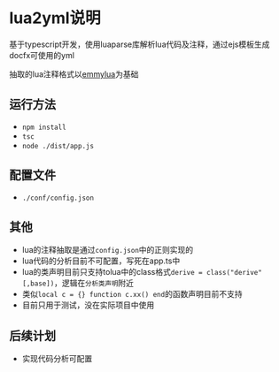 # lua2yml说明
基于typescript开发，使用luaparse库解析lua代码及注释，通过ejs模板生成docfx可使用的yml

抽取的lua注释格式以[emmylua](https://emmylua.github.io/annotations/class.html)为基础

## 运行方法
- `npm install`
- `tsc`
- `node ./dist/app.js`

## 配置文件
- `./conf/config.json`

## 其他
- lua的注释抽取是通过`config.json`中的正则实现的
- lua代码的分析目前不可配置，写死在app.ts中
- lua的类声明目前只支持tolua中的class格式`derive = class("derive"[,base])`，逻辑在`分析类声明`附近
- 类似`local c = {} function c.xx() end`的函数声明目前不支持
- 目前只用于测试，没在实际项目中使用

## 后续计划
- 实现代码分析可配置